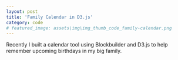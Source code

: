 ```yaml
---
layout: post
title: 'Family Calendar in D3.js'
category: code
# featured_image: assets\img\img_thumb_code_family-calendar.png
---
```


Recently I built a calendar tool using Blockbuilder and D3.js to help remember upcoming birthdays in my big family.
